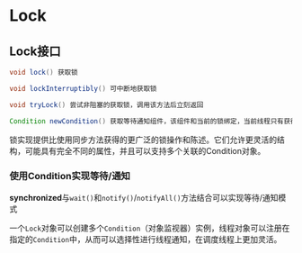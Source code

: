 # Lock
## Lock接口

```java
void lock() 获取锁

void lockInterruptibly() 可中断地获取锁

void tryLock() 尝试非阻塞的获取锁，调用该方法后立刻返回

Condition newCondition() 获取等待通知组件，该组件和当前的锁绑定，当前线程只有获得了锁，才能调用该组件的wait()方法，而调用后，当前线程将释放锁

```


锁实现提供比使用同步方法获得的更广泛的锁操作和陈述。它们允许更灵活的结构，可能具有完全不同的属性，并且可以支持多个关联的Condition对象。

### 使用Condition实现等待/通知

**synchronized**与`wait()`和`notify()`/`notifyAll()`方法结合可以实现等待/通知模式

一个`Lock`对象可以创建多个`Condition`（对象监视器）实例，线程对象可以注册在指定的`Condition`中，从而可以选择性进行线程通知，在调度线程上更加灵活。
